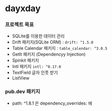 # dayxday

### 프로젝트 목표

- SQLite를 이용한 데이터 관리
- Drift 패키지(SQLite ORM) : `drift: ^1.5.0`
- Table Calendar 패키지 : `table_calendar: ^3.0.5`
- GetIt 패키지 (Dependencyy Injection)
- Spinkit 패키지
- Intl 패키지 `intl: ^0.17.0`
- TextField 글자 인풋 받기
- ListView

### pub.dev 패키지

- path: ^1.8.1 은 dependency_overrides: 에
